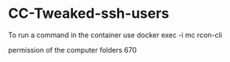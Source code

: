 # CC-Tweaked-ssh-users

To run a command in the container use docker exec -i mc rcon-cli

permission of the computer folders 670